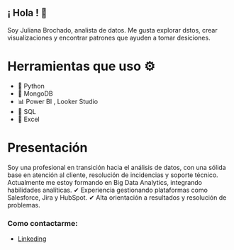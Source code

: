 ##  ¡ Hola ! 👋
Soy Juliana Brochado, analista de datos. Me gusta explorar dstos, crear visualizaciones y encontrar patrones que ayuden a tomar desiciones.

# Herramientas que uso ⚙️

- 🐍 Python  
- 🍃 MongoDB  
- 📊 Power BI  , Looker Studio
- 🧮 SQL  
- 📗 Excel

# Presentación
Soy una profesional en transición hacia el análisis de datos, con una sólida base en atención al cliente, resolución de incidencias y soporte técnico. Actualmente me estoy formando en Big Data Analytics, integrando habilidades analíticas. 
✔ Experiencia gestionando plataformas como Salesforce, Jira y HubSpot.
✔ Alta orientación a resultados y resolución de problemas.

### Como contactarme: 
- [Linkeding](https://www.linkedin.com/in/julianabrochado/)
